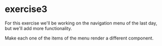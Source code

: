 # exercise3

For this exercise we'll be working on the navigation menu of the last
day, but we'll add more functionality.

Make each one of the items of the menu render a different component.
